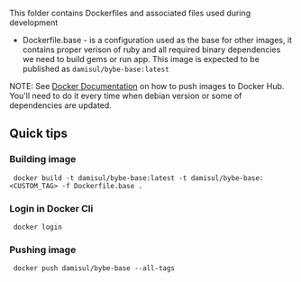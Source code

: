 This folder contains Dockerfiles and associated files used during development

- Dockerfile.base - is a configuration used as the base for other images, it contains proper verison of ruby and all 
  required binary dependencies we need to build gems or run app. This image is expected to be published as 
  `damisul/bybe-base:latest`

NOTE: See [Docker Documentation](https://docs.docker.com/get-started/introduction/build-and-push-first-image/) on how 
to push images to Docker Hub.
You'll need to do it every time when debian version or some of dependencies are updated.

## Quick tips
### Building image
```shell
 docker build -t damisul/bybe-base:latest -t damisul/bybe-base:<CUSTOM_TAG> -f Dockerfile.base .
```

### Login in Docker Cli
```shell
 docker login
```

### Pushing image
```shell
 docker push damisul/bybe-base --all-tags
```